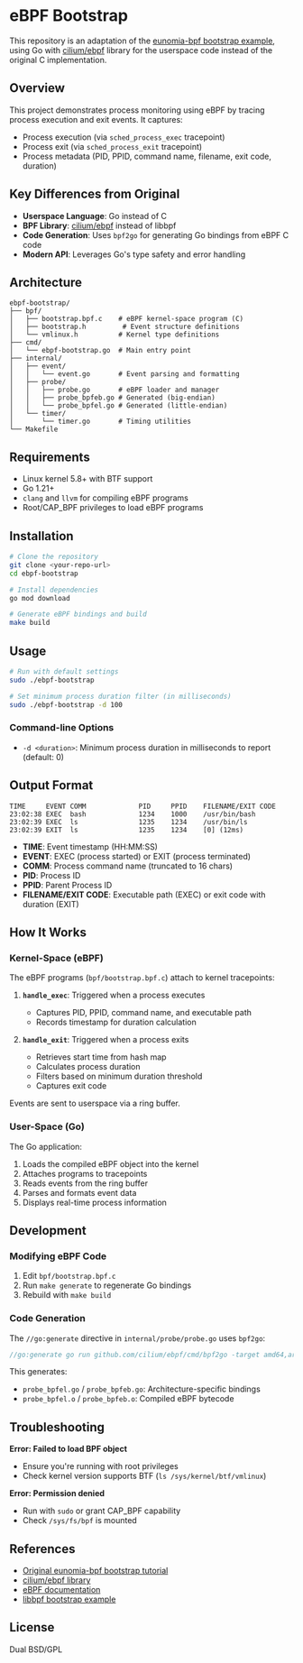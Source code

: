 # eBPF Bootstrap

This repository is an adaptation of the [eunomia-bpf bootstrap example](https://github.com/eunomia-bpf/bpf-developer-tutorial/blob/main/src/11-bootstrap/README.md), using Go with [cilium/ebpf](https://github.com/cilium/ebpf) library for the userspace code instead of the original C implementation.

## Overview

This project demonstrates process monitoring using eBPF by tracing process execution and exit events. It captures:
- Process execution (via `sched_process_exec` tracepoint)
- Process exit (via `sched_process_exit` tracepoint)
- Process metadata (PID, PPID, command name, filename, exit code, duration)

## Key Differences from Original

- **Userspace Language**: Go instead of C
- **BPF Library**: [cilium/ebpf](https://github.com/cilium/ebpf) instead of libbpf
- **Code Generation**: Uses `bpf2go` for generating Go bindings from eBPF C code
- **Modern API**: Leverages Go's type safety and error handling

## Architecture

```
ebpf-bootstrap/
├── bpf/
│   ├── bootstrap.bpf.c    # eBPF kernel-space program (C)
│   ├── bootstrap.h         # Event structure definitions
│   └── vmlinux.h          # Kernel type definitions
├── cmd/
│   └── ebpf-bootstrap.go  # Main entry point
├── internal/
│   ├── event/
│   │   └── event.go       # Event parsing and formatting
│   ├── probe/
│   │   ├── probe.go       # eBPF loader and manager
│   │   ├── probe_bpfeb.go # Generated (big-endian)
│   │   └── probe_bpfel.go # Generated (little-endian)
│   └── timer/
│       └── timer.go       # Timing utilities
└── Makefile
```

## Requirements

- Linux kernel 5.8+ with BTF support
- Go 1.21+
- `clang` and `llvm` for compiling eBPF programs
- Root/CAP_BPF privileges to load eBPF programs

## Installation

```bash
# Clone the repository
git clone <your-repo-url>
cd ebpf-bootstrap

# Install dependencies
go mod download

# Generate eBPF bindings and build
make build
```

## Usage

```bash
# Run with default settings
sudo ./ebpf-bootstrap

# Set minimum process duration filter (in milliseconds)
sudo ./ebpf-bootstrap -d 100
```

### Command-line Options

- `-d <duration>`: Minimum process duration in milliseconds to report (default: 0)

## Output Format

```
TIME     EVENT COMM             PID     PPID    FILENAME/EXIT CODE
23:02:38 EXEC  bash             1234    1000    /usr/bin/bash
23:02:39 EXEC  ls               1235    1234    /usr/bin/ls
23:02:39 EXIT  ls               1235    1234    [0] (12ms)
```

- **TIME**: Event timestamp (HH:MM:SS)
- **EVENT**: EXEC (process started) or EXIT (process terminated)
- **COMM**: Process command name (truncated to 16 chars)
- **PID**: Process ID
- **PPID**: Parent Process ID
- **FILENAME/EXIT CODE**: Executable path (EXEC) or exit code with duration (EXIT)

## How It Works

### Kernel-Space (eBPF)

The eBPF programs (`bpf/bootstrap.bpf.c`) attach to kernel tracepoints:

1. **`handle_exec`**: Triggered when a process executes
   - Captures PID, PPID, command name, and executable path
   - Records timestamp for duration calculation

2. **`handle_exit`**: Triggered when a process exits
   - Retrieves start time from hash map
   - Calculates process duration
   - Filters based on minimum duration threshold
   - Captures exit code

Events are sent to userspace via a ring buffer.

### User-Space (Go)

The Go application:

1. Loads the compiled eBPF object into the kernel
2. Attaches programs to tracepoints
3. Reads events from the ring buffer
4. Parses and formats event data
5. Displays real-time process information

## Development

### Modifying eBPF Code

1. Edit `bpf/bootstrap.bpf.c`
2. Run `make generate` to regenerate Go bindings
3. Rebuild with `make build`

### Code Generation

The `//go:generate` directive in `internal/probe/probe.go` uses `bpf2go`:

```go
//go:generate go run github.com/cilium/ebpf/cmd/bpf2go -target amd64,arm64 -type event probe ../../bpf/bootstrap.bpf.c -- -I../../bpf
```

This generates:
- `probe_bpfel.go` / `probe_bpfeb.go`: Architecture-specific bindings
- `probe_bpfel.o` / `probe_bpfeb.o`: Compiled eBPF bytecode

## Troubleshooting

**Error: Failed to load BPF object**
- Ensure you're running with root privileges
- Check kernel version supports BTF (`ls /sys/kernel/btf/vmlinux`)

**Error: Permission denied**
- Run with `sudo` or grant CAP_BPF capability
- Check `/sys/fs/bpf` is mounted

## References

- [Original eunomia-bpf bootstrap tutorial](https://github.com/eunomia-bpf/bpf-developer-tutorial/blob/main/src/11-bootstrap/README.md)
- [cilium/ebpf library](https://github.com/cilium/ebpf)
- [eBPF documentation](https://ebpf.io/)
- [libbpf bootstrap example](https://github.com/libbpf/libbpf-bootstrap)

## License

Dual BSD/GPL
